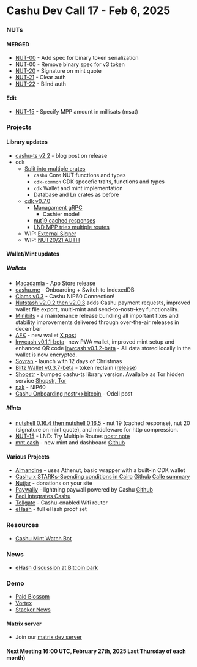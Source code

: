 
# Cashu Dev Call 17 - Feb 6, 2025

### NUTs
#### MERGED
* [NUT-00](https://github.com/cashubtc/nuts/pull/199) - Add spec for binary token serialization
* [NUT-00](https://github.com/cashubtc/nuts/pull/202) - Remove binary spec for v3 token 
* [NUT-20](https://github.com/cashubtc/nuts/blob/main/20.md) - Signature on mint quote
* [NUT-21](https://github.com/cashubtc/nuts/blob/main/21.md) - Clear auth
* [NUT-22](https://github.com/cashubtc/nuts/blob/main/22.md) - Blind auth
#### Edit
* [NUT-15](https://github.com/cashubtc/nuts/pull/220) - Specify MPP amount in millisats (msat) 

### Projects

#### Library updates
* [cashu-ts v2.2](https://yakihonne.com/article/naddr1qvzqqqr4gupzph0s8t9gtt0q88n8gt2mau7lx5klrxws6v0z9wv93eld4pwt8wa7qqxnzden8q6nqvfkxsunzvf5caevwd) - blog post on release
* cdk
    * [Split into multiple crates](https://github.com/cashubtc/cdk/pull/519) 
        * `cashu` Core NUT functions and types
        * `cdk-common` CDK specefic traits, functions and types 
        * `cdk` Wallet and mint implementation
        * Database and Ln crates as before
    * [cdk v0.7.0](https://github.com/cashubtc/cdk/releases/tag/v0.7.0)
        * [Managament gRPC](https://github.com/cashubtc/cdk/pull/543)
            * Cashier mode!
        * [nut19 cached responses](https://github.com/cashubtc/cdk/pull/361)
        * [LND MPP tries multiple routes](https://github.com/cashubtc/cdk/pull/536)
    * WIP: [External Signer](https://github.com/cashubtc/cdk/pull/509)
    * WIP: [NUT20/21 AUTH](https://github.com/cashubtc/cdk/pull/510)


#### Wallet/Mint updates
##### Wallets
* [Macadamia](https://macadamia.cash) - App Store release
* [cashu.me](https://wallet.cashu.me/) - Onboarding + Switch to IndexedDB
* [Clams v0.3](https://primal.net/e/note1ph3x59e0q5gp8gvhgslusa08e2808wx70uqd2h8wx9hsyuw4hszq0ngtuy) -  Cashu NIP60 Connection!
* [Nutstash v2.0.2 then v2.0.3](https://wallet.nutstash.app/#/wallet/) adds Cashu payment requests, improved wallet file export, multi-mint and send-to-nostr-key functionality.
* [Minibits](https://github.com/minibits-cash/minibits_wallet/releases) -  a maintenance release bundling all important fixes and stability improvements delivered through over-the-air releases in december
* [AFK](https://afk-community.xyz/app/cashu) - new  wallet [X post](https://x.com/AFK_AlignedFamK/status/1870030185698918594)
* [lnwcash v0.1.1-beta](https://njump.me/nevent1qqsph5s3r3y0g7cmr3gjphkwpwjzznrl0v2pqxmt4f5wrq34fs3eqyspzdmhxue69uhhwmm59e6hg7r09ehkuef0qgsdd2xuqzqrky7rxqtvm2wen04555hx09laqvnp33ml96aw583q47grqsqqqqqp8v7fau)- new PWA wallet, improved mint setup and enhanced QR code
[lnwcash v0.1.2-beta](https://primal.net//e/note17nvfwy5vcetg3q0urj8k606ycs9838wdfjcjh54mdnzwl5dmsh9qj3203w) -  All data stored locally in the wallet is now encrypted.
* [Sovran](https://primal.net/e/note1r3xygwlun3pe5syty8ruktl4hnpxq2z4ukx4pl6ggkendjst373sftyznf) - launch with 12 days of Christmas
* [Blitz Wallet v0.3.7-beta](https://blitz-wallet.com/) - token reclaim ([release](https://github.com/BlitzWallet/BlitzWallet/releases/tag/Android-v0.3.7-preRelease)) 
* [Shopstr](https://primal.net//e/note19w7nh8t756gl3ae9jejhmrm3q0agr552mhxkg7l4uyv8avmfpnlqwca60d) - bumped cashu-ts library version. Availalbe as Tor hidden service [Shopstr, Tor](https://primal.net//e/note13jgac672xnae55kp466u2mydvg6s2lungd6g7j0glvjyu2rg24jqt6238g)
* [nak](https://github.com/fiatjaf/nak) - NIP60 
* [Cashu Onboarding nostr<>bitcoin](https://primal.net//e/note1yxu7dtnraxjlg07xh9rpf4dc7lhnrx2dhmjnqe0js56j7x2ltsqqv507as) - Odell post

##### Mints
* [nutshell 0.16.4 then nutshell 0.16.5](https://github.com/cashubtc/nutshell/releases/tag/0.16.5) - nut 19 (cached response), nut 20 (signature on mint quote), and middleware for http compression.
* [NUT-15](https://github.com/cashubtc/nutshell/pull/692) - LND: Try Multiple Routes [nostr note](https://primal.net//e/note1k440fyfsjj07ffw5s72qev5xxasd0vtuwrzfka2ltvjarlc0yevq3z8das) 
* [mnt.cash](https://mnt.cash) - new mint and dashboard [Github](https://github.com/gandlafbtc/mint)

#### Various Projects
* [Almandine](https://lab.oak-node.net/almandine) - uses Athenut, basic wrapper with a built-in CDK wallet
* [Cashu x STARKs-Spending conditions in Cairo](https://x.com/dimahledba/status/1882078439693307921) 
[Github](https://github.com/tdelabro/cdk/tree/stow-spending-condition/spending_conditions)
[Calle summary](https://x.com/callebtc/status/1882145840862777636)
* [Nutjar](https://primal.net/e/note1ysuy4h44nvjqeyggn2gcmth9r7s4exu05jxsmc2c2w4saupymx7svj4nk0) - donations on your site
* [Paywally](https://primal.net//e/note1gm0lrul3snf9hznsmq9e7wgcac6a6n8ct4x9ppzr7e2pf5cnlpuqdn5lf9) - lightning paywall powered by Cashu [Github](https://github.com/bordalix/paywally)
* [Fedi integrates Cashu](https://x.com/fedibtc/status/1867689651743731719)
* [Tollgate](https://primal.net//e/note1pryz55yfkhmgw644kcpzfmv0mq7xg54jk2zks2jmzfn2swhakgqslnm00h) - Cashu-enabled Wifi router
* [eHash](https://primal.net//e/note1td46gvx00ruevlksh2ll0wrcul2rz9u98k42z4e2pxxu4mc8dw3qu3euzm) - full eHash proof set


### Resources
* [Cashu Mint Watch Bot](https://njump.me/npub1cashu0thfukl57lgwtarn7h4jrzrg2e346zc8sjvjd8u5hheds0qlhpt92)
### News 
* [eHash discussion at Bitcoin park](https://primal.net//e/note1slgtpaq00c8he75tx39sqn8v2u80g7pta8p4xk6dua0rv5xsdhcqh4msey)


### Demo

* [Paid Blossom](https://github.com/lescuer97/paid-blossom)
* [Vortex](https://x.com/StackingSaunter/status/1886947387375034617)
* [Stacker News](https://github.com/stackernews/stacker.news/pull/1816)

#### Matrix server
- Join our [matrix dev server](https://matrix.to/#/#dev:matrix.cashu.space)

#### Next Meeting 16:00 UTC, February 27th, 2025 Last Thursday of each month)


